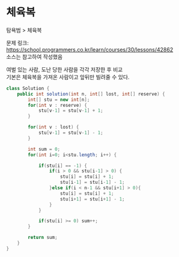 # 체육복

탐욕범 > 체육복

문제 링크: https://school.programmers.co.kr/learn/courses/30/lessons/42862<br>
소스는 참고하여 작성했음<br>

여벌 있는 사람, 도난 당한 사람을 각각 저장한 후 비교<br>
기본은 체육복을 가져온 사람이고 앞뒤만 빌려줄 수 있다.<br>

```java
class Solution {
    public int solution(int n, int[] lost, int[] reserve) {
        int[] stu = new int[n];
        for(int v : reserve) {
            stu[v-1] = stu[v-1] + 1;
        }

        for(int v : lost) {
            stu[v-1] = stu[v-1] - 1;
        }

        int sum = 0;
        for(int i=0; i<stu.length; i++) {

            if(stu[i] == -1) {
                if(i > 0 && stu[i-1] > 0) {
                    stu[i] = stu[i] + 1;
                    stu[i-1] = stu[i-1] - 1;
                }else if(i < n-1 && stu[i+1] > 0){
                    stu[i] = stu[i] + 1;
                    stu[i+1] = stu[i+1] - 1;
                }
            }

            if(stu[i] >= 0) sum++;
        }

        return sum;
    }
}
```
